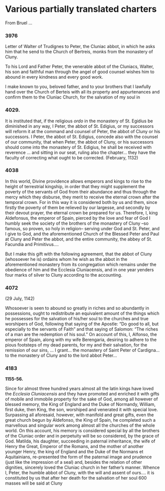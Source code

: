# Various partially translated charters

From Bruel ...

### **3976**  &#x20;

Letter of Walter of Trudignes to Peter, the Cluniac abbot, in which he asks him that he send to the Church of Bertreis, monks from the monastery of Cluny.

To his Lord and Father Peter, the venerable abbot of the Cluniacs, Walter, his son and faithful man through the angel of good counsel wishes him to abound in every kindness and every good work.

I make known to you, beloved father, and to your brothers that I lawfully hand over the Church of Berteis with all its property and appurtenances and confirm them to the Cluniac Church, for the salvation of my soul in&#x20;

### **4029**.&#x20;

It is instituted that, if the religious _ordo_ in the monastery of St. Egidius be diminished in any way, I Peter, the abbot of St. Edigius, or my successors will reform it at the command and counsel of Peter, the abbot of Cluny or his successors. I Peter, the abbot of St. Edigius, concede also with the counsel of our community, that when Peter, the abbot of Cluny, or his successors should come into the monastery of St. Edigius, he shall be received with reverence … and sitting in our seat, ruling also the chapter… they have the faculty of correcting what ought to be corrected. (February, 1132)

### **4038**

In this world, Divine providence allows emperors and kings to rise to the height of terrestrial kingship, in order that they might supplement the poverty of the servants of God from their abundance and thus through the mercy which they disburse, they merit to receive the eternal crown after the temporal crown. For in this way it is considered both by us and them, since firstly the poverty of them be relieved by our largesse, and secondly by their devout prayer, the eternal crown be prepared for us. Therefore, I, king Aldefonsus, the emperor of Spain, pierced by the love and fear of God I humbly seek the society of the brothers of the monastery of Cluny –so famous, so proven, so holy in religion– serving under God and St. Peter, and I give to God, and the aforementioned Church of the Blessed Peter and Paul at Cluny and Peter the abbot, and the entire community, the abbey of St. Facundia and Primitivus….

But I make this gift with the following agreement, that the abbot of Cluny (whosoever he is) ordains whom he wish as the abbot in the aforementioned monastery from its congregation which remains under the obedience of him and the Ecclesia Cluniacensis, and in one year yenders four marks of silver to Cluny according to the accounting.

### 4072

(29 July, 1142)

Whosoever is seen to abound so greatly in riches and so abundantly in possessions, ought to redistribute an equivalent amount of the things which he possesses for the salvation of his/her soul to the churches and true worshipers of God, following that saying of the Apostle: “Do good to all, but especially to the servants of Faith” and that saying of Salomon: “The riches of a man are the redemption of his soul.” On account of this, I, Alfonso, the emperor of Spain, along with my wife Berengaria, desiring to adhere to the pious footsteps of my dead parents, for my and their salvation, for the remission of our sins, … I grant… the monastery of Saint Peter of Cardigna… to the monastery of Cluny and to the lord abbot Peter…

### **4183**

**1155-56.**

Since for almost three hundred years almost all the latin kings have loved the _Ecclesia Cluniacensis_ and they have promoted and enriched it with gifts of mobile and immobile property for the sake of God, among all however of blessed memory, the King of England and the Duke of Normandy, William, first duke, then King, the son, worshiped and venerated it with special love. Surpassing all aforesaid, however, with manifold and great gifts, even the great church begun by Aldefonso, the King of Spain, he completed such a marvellous and singular work among almost all the churches of the whole world. On this account, his memory is considered special by all the brothers of the Cluniac order and in perpetuity will be so considered, by the grace of God. Matilda, his daughter, succeeding in paternal inheritance, the wife of Henry the Great, Emperor of the Romans, and the mother of another younger Henry, the king of England and the Duke of the Normans et Aquitainians, re-presented the form of the paternal image and prudence (just like the impression of a seal) and, besides the relation of other dignities, sincerely loved the Cluniac church in her father’s manner. Whence I, Peter, the humble abbot of Cluny, with the will and assent of ours…. it is constituted by us that after her death for the salvation of her soul 600 masses will be said at Cluny
